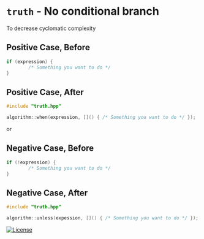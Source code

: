 # `truth` - No conditional branch

To decrease cyclomatic complexity

## Positive Case, Before

```cpp
if (expression) {
        /* Something you want to do */
}
```

## Positive Case, After

```cpp
#include "truth.hpp"

algorithm::when(expression, []() { /* Something you want to do */ });
```

or

## Negative Case, Before

```cpp
if (!expression) {
        /* Something you want to do */
}
```

## Negative Case, After

```cpp
#include "truth.hpp"

algorithm::unless(expession, []() { /* Something you want to do */ });
```

[![License](https://img.shields.io/badge/License-BSD%203--Clause-orange.svg)](https://opensource.org/licenses/BSD-3-Clause)
